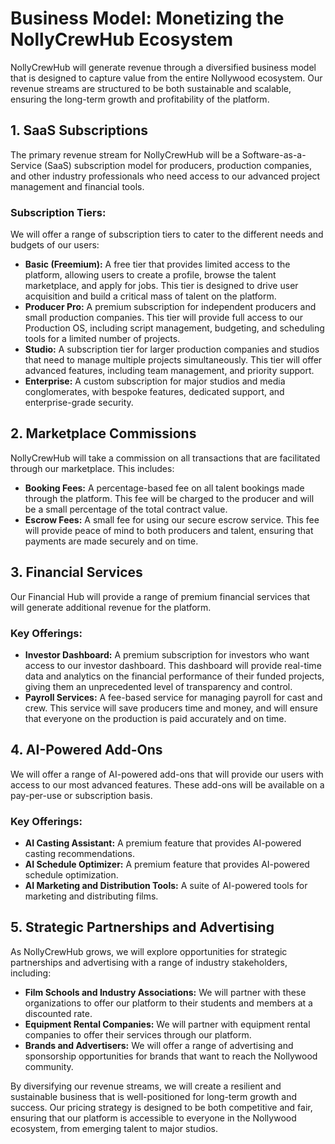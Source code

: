 # Business Model: Monetizing the NollyCrewHub Ecosystem

NollyCrewHub will generate revenue through a diversified business model that is designed to capture value from the entire Nollywood ecosystem. Our revenue streams are structured to be both sustainable and scalable, ensuring the long-term growth and profitability of the platform.

## 1. SaaS Subscriptions

The primary revenue stream for NollyCrewHub will be a Software-as-a-Service (SaaS) subscription model for producers, production companies, and other industry professionals who need access to our advanced project management and financial tools.

### Subscription Tiers:

We will offer a range of subscription tiers to cater to the different needs and budgets of our users:

*   **Basic (Freemium):** A free tier that provides limited access to the platform, allowing users to create a profile, browse the talent marketplace, and apply for jobs. This tier is designed to drive user acquisition and build a critical mass of talent on the platform.
*   **Producer Pro:** A premium subscription for independent producers and small production companies. This tier will provide full access to our Production OS, including script management, budgeting, and scheduling tools for a limited number of projects.
*   **Studio:** A subscription tier for larger production companies and studios that need to manage multiple projects simultaneously. This tier will offer advanced features, including team management, and priority support.
*   **Enterprise:** A custom subscription for major studios and media conglomerates, with bespoke features, dedicated support, and enterprise-grade security.

## 2. Marketplace Commissions

NollyCrewHub will take a commission on all transactions that are facilitated through our marketplace. This includes:

*   **Booking Fees:** A percentage-based fee on all talent bookings made through the platform. This fee will be charged to the producer and will be a small percentage of the total contract value.
*   **Escrow Fees:** A small fee for using our secure escrow service. This fee will provide peace of mind to both producers and talent, ensuring that payments are made securely and on time.

## 3. Financial Services

Our Financial Hub will provide a range of premium financial services that will generate additional revenue for the platform.

### Key Offerings:

*   **Investor Dashboard:** A premium subscription for investors who want access to our investor dashboard. This dashboard will provide real-time data and analytics on the financial performance of their funded projects, giving them an unprecedented level of transparency and control.
*   **Payroll Services:** A fee-based service for managing payroll for cast and crew. This service will save producers time and money, and will ensure that everyone on the production is paid accurately and on time.

## 4. AI-Powered Add-Ons

We will offer a range of AI-powered add-ons that will provide our users with access to our most advanced features. These add-ons will be available on a pay-per-use or subscription basis.

### Key Offerings:

*   **AI Casting Assistant:** A premium feature that provides AI-powered casting recommendations.
*   **AI Schedule Optimizer:** A premium feature that provides AI-powered schedule optimization.
*   **AI Marketing and Distribution Tools:** A suite of AI-powered tools for marketing and distributing films.

## 5. Strategic Partnerships and Advertising

As NollyCrewHub grows, we will explore opportunities for strategic partnerships and advertising with a range of industry stakeholders, including:

*   **Film Schools and Industry Associations:** We will partner with these organizations to offer our platform to their students and members at a discounted rate.
*   **Equipment Rental Companies:** We will partner with equipment rental companies to offer their services through our platform.
*   **Brands and Advertisers:** We will offer a range of advertising and sponsorship opportunities for brands that want to reach the Nollywood community.

By diversifying our revenue streams, we will create a resilient and sustainable business that is well-positioned for long-term growth and success. Our pricing strategy is designed to be both competitive and fair, ensuring that our platform is accessible to everyone in the Nollywood ecosystem, from emerging talent to major studios.
